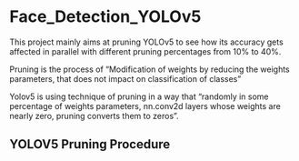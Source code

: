 # Face_Detection_YOLOv5

<p> This project mainly aims at pruning YOLOv5 to see how its accuracy gets affected in parallel with different pruning percentages from 10% to 40%.</p>    

<p> Pruning is the process of “Modification of weights by reducing the weights parameters, that does not impact on classification of classes”  

Yolov5 is using technique of pruning in a way that “randomly in some percentage of weights parameters, nn.conv2d layers whose weights are nearly zero, pruning converts them to zeros”. </p>

## YOLOV5 Pruning Procedure


